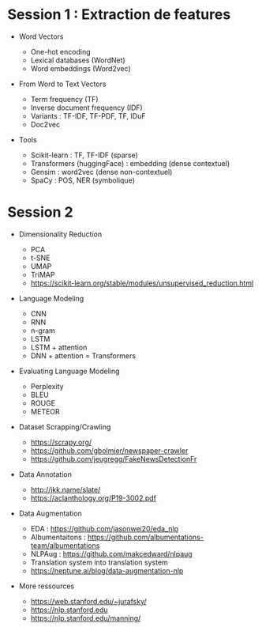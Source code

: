 # **Session 1** : Extraction de features

- Word Vectors
    - One-hot encoding
    - Lexical databases (WordNet)
    - Word embeddings (Word2vec)

- From Word to Text Vectors
    - Term frequency (TF)
    - Inverse document frequency (IDF)
    - Variants : TF-IDF, TF-PDF, TF, IDuF
    - Doc2vec

- Tools
    - Scikit-learn : TF, TF-IDF (sparse)
    - Transformers (huggingFace) : embedding (dense contextuel)
    - Gensim : word2vec (dense non-contextuel)
    - SpaCy : POS, NER (symbolique)

# **Session 2**

- Dimensionality Reduction
    - PCA
    - t-SNE
    - UMAP
    - TriMAP
    - https://scikit-learn.org/stable/modules/unsupervised_reduction.html

- Language Modeling
    - CNN
    - RNN
    - n-gram
    - LSTM
    - LSTM + attention
    - DNN + attention = Transformers

- Evaluating Language Modeling
    - Perplexity
    - BLEU
    - ROUGE
    - METEOR

- Dataset Scrapping/Crawling
    - https://scrapy.org/
    - https://github.com/gbolmier/newspaper-crawler
    - https://github.com/jeugregg/FakeNewsDetectionFr

- Data Annotation
    - http://jkk.name/slate/
    - https://aclanthology.org/P19-3002.pdf

- Data Augmentation
    - EDA : https://github.com/jasonwei20/eda_nlp
    - Albumentaitons : https://github.com/albumentations-team/albumentations
    - NLPAug : https://github.com/makcedward/nlpaug
    - Translation system into translation system
    - https://neptune.ai/blog/data-augmentation-nlp

- More ressources 
    - https://web.stanford.edu/~jurafsky/
    - https://nlp.stanford.edu
    - https://nlp.stanford.edu/manning/

